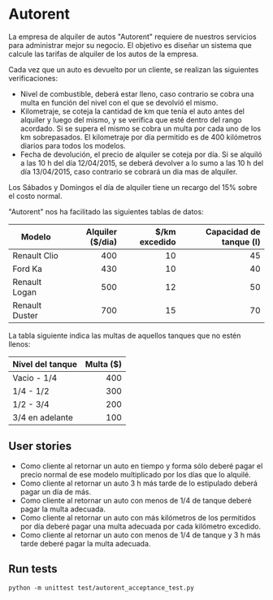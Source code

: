 # Autorent

La empresa de alquiler de autos​ "Autorent" ​requiere de nuestros servicios para administrar mejor su negocio. El objetivo es diseñar un sistema que calcule las tarifas de alquiler de los autos de la empresa.

Cada vez que un auto es devuelto por un cliente, se realizan las siguientes verificaciones:
 * Nivel de combustible, deberá estar lleno, caso contrario se cobra una multa en función del nivel con el que se devolvió el mismo.
 * Kilometraje, se coteja la cantidad de km que tenía el auto antes del alquiler y luego del mismo, y se verifica que esté dentro del rango acordado. Si se supera el mismo se cobra un multa por cada uno de los km sobrepasados. El kilometraje por día permitido es de 400 kilómetros diarios para todos los modelos. 
 * Fecha de devolución, el precio de alquiler se coteja por día. Si se alquiló a las 10 h del día 12/04/2015, se deberá devolver a lo sumo a las 10 h del día 13/04/2015, caso contrario se cobrará un dia mas de alquiler.

Los Sábados y Domingos el día de alquiler tiene un recargo del 15% sobre el costo normal.

"Autorent" nos ha facilitado las siguientes tablas de datos:

| Modelo         | Alquiler ($/dia) | $/km excedido | Capacidad de tanque (l) |
| -------------- | ---------------: | ------------: | ----------------------: |
| Renault Clio   | 400              | 10            | 45                      |
| Ford Ka        | 430              | 10            | 40                      |
| Renault Logan  | 500              | 12            | 50                      |
| Renault Duster | 700              | 15            | 70                      | 

La tabla siguiente indica las multas de aquellos tanques que no estén llenos:

| Nivel del tanque | Multa ($) |
| ---------------- | --------: |
| Vacio - 1/4      |       400 |
| 1/4 - 1/2        |       300 |
| 1/2 - 3/4        |       200 |
| 3/4 en adelante  |       100 |

## User stories

 * Como cliente al retornar un auto en tiempo y forma sólo deberé pagar el precio normal de ese modelo multiplicado por los días que lo alquilé.
 * Como cliente al retornar un auto 3 h más tarde de lo estipulado deberá pagar un día de más.
 * Como cliente al retornar un auto con menos de 1/4 de tanque deberé pagar la multa adecuada.
 * Como cliente al retornar un auto con más kilómetros de los permitidos por día deberé pagar una multa adecuada por cada kilómetro excedido.
 * Como cliente al retornar un auto con menos de 1/4 de tanque y 3 h más tarde deberé pagar la multa adecuada.


## Run tests

`python -m unittest test/autorent_acceptance_test.py`
